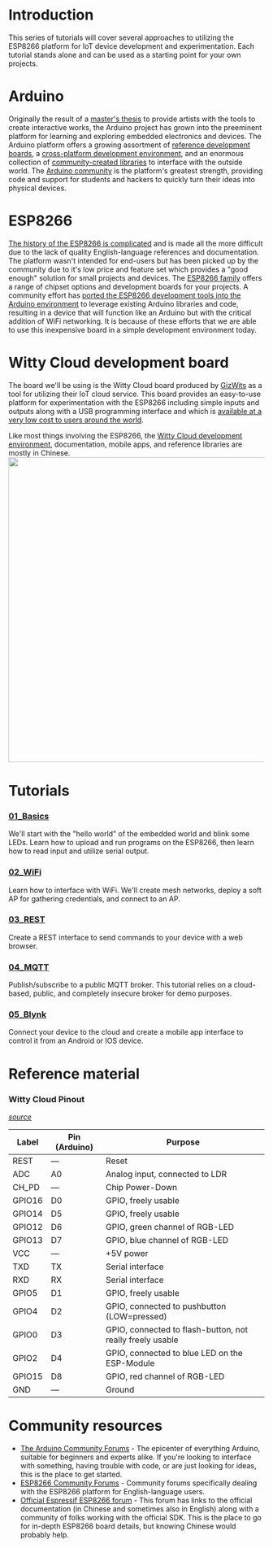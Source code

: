 # Introduction
This series of tutorials will cover several approaches to utilizing the ESP8266 platform for IoT device development and experimentation.  Each tutorial stands alone and can be used as a starting point for your own projects.

# Arduino
Originally the result of a [master's thesis](https://arduinohistory.github.io/) to provide artists with the tools to create interactive works, the Arduino project has grown into the preeminent platform for learning and exploring embedded electronics and devices.  The Arduino platform offers a growing assortment of [reference development boards](https://www.arduino.cc/en/Main/Boards), a [cross-platform development environment](https://www.arduino.cc/en/Guide/Environment), and an enormous collection of [community-created libraries](https://www.arduino.cc/en/Reference/Libraries) to interface with the outside world.  The [Arduino community](https://forum.arduino.cc/) is the platform's greatest strength, providing code and support for students and hackers to quickly turn their ideas into physical devices.

# ESP8266
[The history of the ESP8266 is complicated](https://www.youtube.com/watch?v=AMMOrwqSPwY) and is made all the more difficult due to the lack of quality English-language references and documentation.  The platform wasn't intended for end-users but has been picked up by the community due to it's low price and feature set which provides a "good enough" solution for small projects and devices.  The [ESP8266 family](https://en.wikipedia.org/wiki/ESP8266#AI-Thinker_modules) offers a range of chipset options and development boards for your projects. A community effort has [ported the ESP8266 development tools into the Arduino environment](https://github.com/esp8266/Arduino) to leverage existing Arduino libraries and code, resulting in a device that will function like an Arduino but with the critical addition of WiFi networking.  It is because of these efforts that we are able to use this inexpensive board in a simple development environment today.

# Witty Cloud development board
The board we'll be using is the Witty Cloud board produced by [GizWits](http://www.gizwits.com/) as a tool for utilizing their IoT cloud service.  This board provides an easy-to-use platform for experimentation with the ESP8266 including simple inputs and outputs along with a USB programming  interface and which is [available at a very low cost to users  around the world](http://www.aliexpress.com/wholesale?catId=0&SearchText=Witty+cloud+Development+Board).

Like most things involving the ESP8266, the [Witty Cloud development environment](http://site.gizwits.com/zh-cn/developer/), documentation, mobile apps, and reference libraries are mostly in Chinese.
<img src="https://github.com/aderusha/IoTWM-ESP8266/blob/master/Images/WittyCloudBoard.jpg" width="600">

# Tutorials
### [01_Basics](../01_Basics)
We'll start with the "hello world" of the embedded world and blink some LEDs.  Learn how to upload and run programs on the ESP8266, then learn how to read input and utilize serial output.

### [02_WiFi](../02_WiFi)
Learn how to interface with WiFi.  We'll create mesh networks, deploy a soft AP for gathering credentials, and connect to an AP.

### [03_REST](../03_REST)
Create a REST interface to send commands to your device with a web browser.

### [04_MQTT](../04_MQTT)
Publish/subscribe to a public MQTT broker.  This tutorial relies on a cloud-based, public, and completely insecure broker for demo purposes.

### [05_Blynk](../05_Blynk)
Connect your device to the cloud and create a mobile app interface to control it from an Android or IOS device.

# Reference material
### Witty Cloud Pinout
*[source](http://www.schatenseite.de/en/2016/04/22/esp8266-witty-cloud-module/)*

| Label | Pin (Arduino) | Purpose |
| --- | --- | --- |
| REST | — | Reset |
| ADC | A0 | Analog input, connected to LDR |
| CH_PD | — | Chip Power-Down |
| GPIO16 | D0 | GPIO, freely usable |
| GPIO14 | D5 | GPIO, freely usable |
| GPIO12 | D6 | GPIO, green channel of RGB-LED |
| GPIO13 | D7 | GPIO, blue channel of RGB-LED |
| VCC | — | +5V power |
| TXD | TX | Serial interface |
| RXD | RX | Serial interface |
| GPIO5 | D1 | GPIO, freely usable |
| GPIO4 | D2 | GPIO, connected to pushbutton (LOW=pressed) |
| GPIO0 | D3 | GPIO, connected to flash-button, not really freely usable |
| GPIO2 | D4 | GPIO, connected to blue LED on the ESP-Module |
| GPIO15 | D8 | GPIO, red channel of RGB-LED |
| GND | — | Ground |

# Community resources
* [The Arduino Community Forums](https://forum.arduino.cc/) - The epicenter of everything Arduino, suitable for beginners and experts alike.  If you're looking to interface with something, having trouble with code, or are just looking for ideas, this is the place to get started.
* [ESP8266 Community Forums](http://www.esp8266.com/) - Community forums specifically dealing with the ESP8266 platform for English-language users.
* [Official Espressif ESP8266 forum](http://bbs.espressif.com/index.php) - This forum has links to the official documentation (in Chinese and sometimes also in English) along with a community of folks working with the official SDK.  This is the place to go for in-depth ESP8266 board details, but knowing Chinese would probably help.
